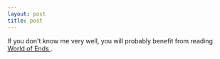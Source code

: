 ```yaml
---
layout: post
title: post 
---
```

<p>If you don't know me very well, you will probably benefit from reading <a href="http://www.worldofends.com/">World of Ends </a>. </p>
